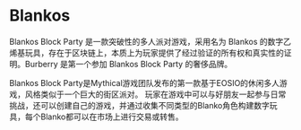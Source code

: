 # Blankos

Blankos Block Party 是一款突破性的多人派对游戏，采用名为 Blankos 的数字乙烯基玩具，存在于区块链上，本质上为玩家提供了经过验证的所有权和真实性的证明。Burberry 是第一个参加 Blankos Block Party 的奢侈品牌。

Blankos Block Party是Mythical游戏团队发布的第一款基于EOSIO的休闲多人游戏，风格类似于一个巨大的街区派对。 玩家在游戏中可以与好朋友一起参与日常挑战，还可以创建自己的游戏，并通过收集不同类型的Blanko角色构建数字玩具，每个Blanko都可以在市场上进行交易或转售。
